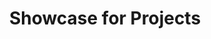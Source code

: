 ---
title: Showcase for Projects
description: Noteworthy projects of mine
prev: false
next:
  text: Kubernetes @ Home
  link: showcase/kubernetes-k3s/
---